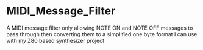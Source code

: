 # MIDI_Message_Filter
A MIDI message filter only allowing NOTE ON and NOTE OFF messages to pass through then converting them to a simplified one byte format I can use with my Z80 based synthesizer project
